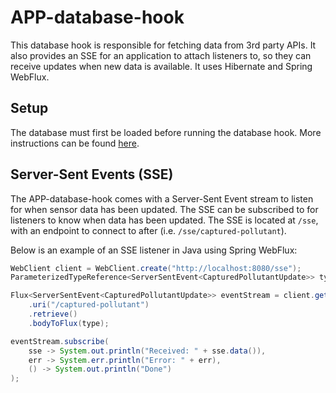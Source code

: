 # APP-database-hook

This database hook is responsible for fetching data from 3rd party APIs. It also provides an SSE for an application
to attach listeners to, so they can receive updates when new data is available. It uses Hibernate and Spring WebFlux.

## Setup

The database must first be loaded before running the database hook. More instructions can be found
[here](https://github.com/Airborne-Pollutant-Pathfinder/APP-database).

## Server-Sent Events (SSE)

The APP-database-hook comes with a Server-Sent Event stream to listen for when sensor data has been updated. The SSE
can be subscribed to for listeners to know when data has been updated. The SSE is located at
`/sse`, with an endpoint to connect to after (i.e. `/sse/captured-pollutant`).

Below is an example of an SSE listener in Java using Spring WebFlux:

```java
WebClient client = WebClient.create("http://localhost:8080/sse");
ParameterizedTypeReference<ServerSentEvent<CapturedPollutantUpdate>> type = new ParameterizedTypeReference<>() {};

Flux<ServerSentEvent<CapturedPollutantUpdate>> eventStream = client.get()
    .uri("/captured-pollutant")
    .retrieve()
    .bodyToFlux(type);

eventStream.subscribe(
    sse -> System.out.println("Received: " + sse.data()),
    err -> System.err.println("Error: " + err),
    () -> System.out.println("Done")
);
```